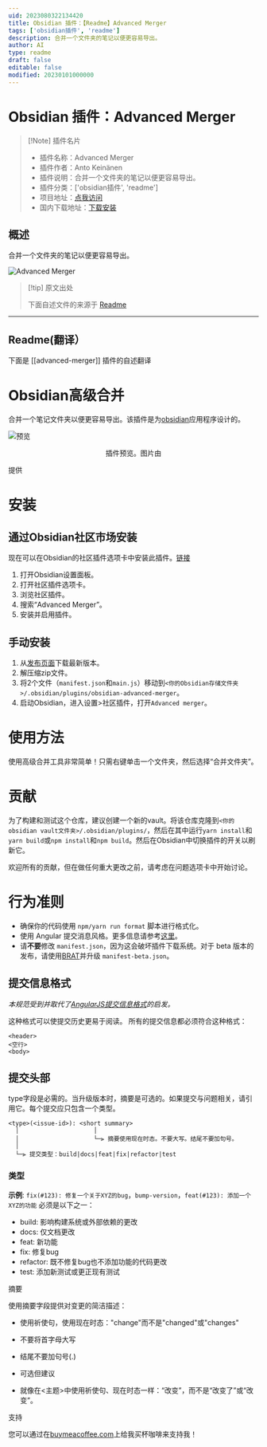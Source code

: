 ```yaml
---
uid: 2023080322134420
title: Obsidian 插件：【Readme】Advanced Merger
tags: ['obsidian插件', 'readme']
description: 合并一个文件夹的笔记以便更容易导出。
author: AI
type: readme
draft: false
editable: false
modified: 20230101000000
---
```


# Obsidian 插件：Advanced Merger

> [!Note] 插件名片
> - 插件名称：Advanced Merger
> - 插件作者：Anto Keinänen
> - 插件说明：合并一个文件夹的笔记以便更容易导出。
> - 插件分类：['obsidian插件', 'readme']
> - 项目地址：[点我访问](https://github.com/antoKeinanen/obsidian-advanced-merger)
> - 国内下载地址：[下载安装](https://pkmer.cn/products/plugin/pluginMarket/?advanced-merger)

## 概述

合并一个文件夹的笔记以便更容易导出。

![Advanced Merger](https://cdn.pkmer.cn/covers/advanced-merger.gif!pkmer)

> [!tip] 原文出处
> 
>下面自述文件的来源于 [Readme](https://ghproxy.net/https://raw.githubusercontent.com/antoKeinanen/obsidian-advanced-merger/master/README.md)
> 

---

## Readme(翻译）

下面是 [[advanced-merger]] 插件的自述翻译


# Obsidian高级合并

合并一个笔记文件夹以便更容易导出。该插件是为[obsidian](https://obsidian.md/)应用程序设计的。

![预览](https://github.com/antoKeinanen/obsidian-advanced-merger/blob/master/media/1%200Ghz5j7MB_oKJdxoIc5-lg.gif?raw=true)

<p align="center">
插件预览。图片由

提供
</p>

# 安装

## 通过Obsidian社区市场安装

现在可以在Obsidian的社区插件选项卡中安装此插件。[链接](obsidian://show-plugin?id=advanced-merger)

1. 打开Obsidian设置面板。
2. 打开社区插件选项卡。
3. 浏览社区插件。
4. 搜索“Advanced Merger”。
5. 安装并启用插件。

## 手动安装

1. 从[发布页面](https://github.com/antoKeinanen/obsidian-advanced-merger/releases)下载最新版本。
2. 解压缩zip文件。
3. 将2个文件（`manifest.json`和`main.js`）移动到`<你的Obsidian存储文件夹>/.obsidian/plugins/obsidian-advanced-merger`。
4. 启动Obsidian，进入设置>社区插件，打开`Advanced merger`。

# 使用方法

使用高级合并工具非常简单！只需右键单击一个文件夹，然后选择“合并文件夹”。

# 贡献

为了构建和测试这个仓库，建议创建一个新的vault。将该仓库克隆到`<你的obsidian vault文件夹>/.obsidian/plugins/`，然后在其中运行`yarn install`和`yarn build`或`npm install`和`npm build`。然后在Obsidian中切换插件的开关以刷新它。

欢迎所有的贡献，但在做任何重大更改之前，请考虑在问题选项卡中开始讨论。

# 行为准则

-   确保你的代码使用 `npm/yarn run format` 脚本进行格式化。
-   使用 Angular 提交消息风格。更多信息请参考[这里](https://github.com/antoKeinanen/obsidian-advanced-merger#commit-message-format)。
-   请**不要**修改 `manifest.json`，因为这会破坏插件下载系统。对于 beta 版本的发布，请使用[BRAT](https://tfthacker.com/Obsidian+Plugins+by+TfTHacker/BRAT+-+Beta+Reviewer's+Auto-update+Tool/Quick+guide+for+using+BRAT#Testing+Plugins)并升级 `manifest-beta.json`。

## 提交信息格式

_本规范受到并取代了[AngularJS提交信息格式](https://github.com/angular/angular/blob/main/CONTRIBUTING.md#commit)的启发。_

这种格式可以使提交历史更易于阅读。
所有的提交信息都必须符合这种格式：

```
<header>
<空行>
<body>
```

## 提交头部

type字段是必需的。当升级版本时，摘要是可选的。如果提交与问题相关，请引用它。每个提交应只包含一个类型。

```
<type>(<issue-id>): <short summary>
  │						│
  │						└─⫸ 摘要使用现在时态。不要大写。结尾不要加句号。
  │
  └─⫸ 提交类型：build|docs|feat|fix|refactor|test
```

### 类型

**示例**: `fix(#123): 修复一个关于XYZ的bug`，`bump-version`，`feat(#123): 添加一个XYZ的功能`
必须是以下之一：

-   build: 影响构建系统或外部依赖的更改
-   docs: 仅文档更改
-   feat: 新功能
-   fix: 修复bug
-   refactor: 既不修复bug也不添加功能的代码更改
-   test: 添加新测试或更正现有测试

摘要

使用摘要字段提供对变更的简洁描述：

- 使用祈使句，使用现在时态："change"而不是"changed"或"changes"
- 不要将首字母大写
- 结尾不要加句号(.)

- 可选但建议
- 就像在<主题>中使用祈使句、现在时态一样：“改变”，而不是“改变了”或“改变”。

支持

您可以通过在[buymeacoffee.com](https://www.buymeacoffee.com/antokeinanen)上给我买杯咖啡来支持我！



